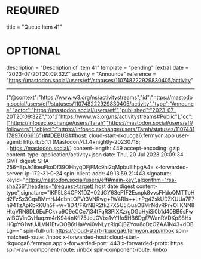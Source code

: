 
# REQUIRED
title = "Queue Item 41"
# OPTIONAL
description = "Description of Item 41"
template = "pending"
[extra]
date = "2023-07-20T20:09:32Z"
activity = "Announce"
reference = "https://mastodon.social/users/eff/statuses/110748222929830405/activity"

---
{"@context":"https://www.w3.org/ns/activitystreams","id":"https://mastodon.social/users/eff/statuses/110748222929830405/activity","type":"Announce","actor":"https://mastodon.social/users/eff","published":"2023-07-20T20:09:32Z","to":["https://www.w3.org/ns/activitystreams#Public"],"cc":["https://infosec.exchange/users/Tarah","https://mastodon.social/users/eff/followers"],"object":"https://infosec.exchange/users/Tarah/statuses/110748117897606616"}##DEBUG##host: cloud-start-rkqucga6.fermyon.app
user-agent: http.rb/5.1.1 (Mastodon/4.1.4+nightly-20230718; +https://mastodon.social/)
content-length: 449
accept-encoding: gzip
content-type: application/activity+json
date: Thu, 20 Jul 2023 20:09:34 GMT
digest: SHA-256=BpJs1ikeuFkoDf39OHhyqDFjFMc9hi2qMpbuEihpgA4=
x-forwarded-server: ip-172-31-0-24
spin-client-addr: 49.13.59.21:443
signature: keyId="https://mastodon.social/users/eff#main-key",algorithm="rsa-sha256",headers="(request-target) host date digest content-type",signature="lKP5L84CPX1DZ+02dGY63eF1F2Esnpk8vvsFHdoQMTTbHd2FzSx3CqsBMmHJ4dbnLOFVt3VNRwg+1W4RIs++L+Pg42skUDZKUUa7P7h94TzApKbRKUh5F+w+1iD4/FKrNBR2fkZ7X5U5j5uaO8MrNdvRPr+OIjKNN8HtqVRN8DL6EcFCk+o9C9eCCe7j34fFqR3PlXXz/gDGoHyiSi0b1d40BB6sFwwiBOVinGvHuqzm4rK944nKfi75JeJGVbs1vY1fo5HB6Dgf7WanRVDKpS8HsHQpYG1wtUJLVN1EtvOOB6tHaVwi0vNLyzRIgCjBZYou8oDzOZAA1N43+dOBLg=="
spin-full-url: https://cloud-start-rkqucga6.fermyon.app/inbox
spin-matched-route: /inbox
x-forwarded-host: cloud-start-rkqucga6.fermyon.app
x-forwarded-port: 443
x-forwarded-proto: https
spin-raw-component-route: /inbox
spin-component-route: /inbox

